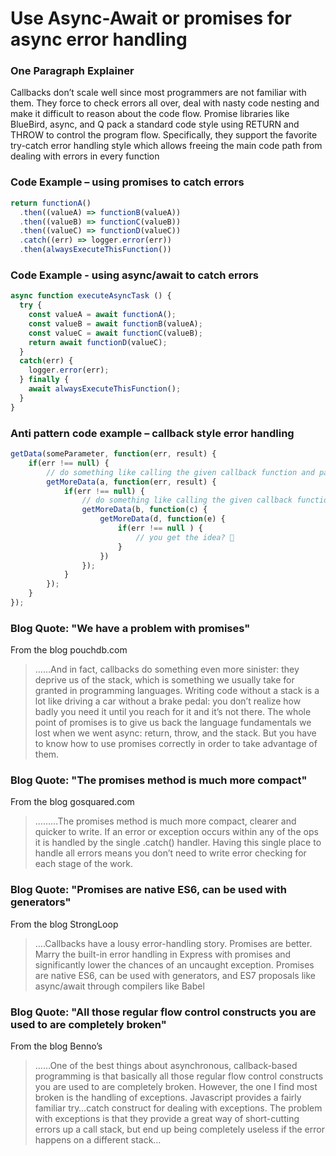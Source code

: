 # Use Async-Await or promises for async error handling

### One Paragraph Explainer

Callbacks don’t scale well since most programmers are not familiar with them. They force to check errors all over, deal with nasty code nesting and make it difficult to reason about the code flow. Promise libraries like BlueBird, async, and Q pack a standard code style using RETURN and THROW to control the program flow. Specifically, they support the favorite try-catch error handling style which allows freeing the main code path from dealing with errors in every function

### Code Example – using promises to catch errors

```javascript
return functionA()
  .then((valueA) => functionB(valueA))
  .then((valueB) => functionC(valueB))
  .then((valueC) => functionD(valueC))
  .catch((err) => logger.error(err))
  .then(alwaysExecuteThisFunction())
```

### Code Example - using async/await to catch errors

```javascript
async function executeAsyncTask () {
  try {
    const valueA = await functionA();
    const valueB = await functionB(valueA);
    const valueC = await functionC(valueB);
    return await functionD(valueC);
  }
  catch(err) {
    logger.error(err);
  } finally {
    await alwaysExecuteThisFunction();
  }
}
```

### Anti pattern code example – callback style error handling

```javascript
getData(someParameter, function(err, result) {
    if(err !== null) {
        // do something like calling the given callback function and pass the error
        getMoreData(a, function(err, result) {
            if(err !== null) {
                // do something like calling the given callback function and pass the error
                getMoreData(b, function(c) {
                    getMoreData(d, function(e) {
                        if(err !== null ) {
                            // you get the idea? 
                        }
                    })
                });
            }
        });
    }
});
```

### Blog Quote: "We have a problem with promises"

 From the blog pouchdb.com

 > ……And in fact, callbacks do something even more sinister: they deprive us of the stack, which is something we usually take for granted in programming languages. Writing code without a stack is a lot like driving a car without a brake pedal: you don’t realize how badly you need it until you reach for it and it’s not there. The whole point of promises is to give us back the language fundamentals we lost when we went async: return, throw, and the stack. But you have to know how to use promises correctly in order to take advantage of them.

### Blog Quote: "The promises method is much more compact"

 From the blog gosquared.com

 > ………The promises method is much more compact, clearer and quicker to write. If an error or exception occurs within any of the ops it is handled by the single .catch() handler. Having this single place to handle all errors means you don’t need to write error checking for each stage of the work.

### Blog Quote: "Promises are native ES6, can be used with generators"

 From the blog StrongLoop

 > ….Callbacks have a lousy error-handling story. Promises are better. Marry the built-in error handling in Express with promises and significantly lower the chances of an uncaught exception. Promises are native ES6, can be used with generators, and ES7 proposals like async/await through compilers like Babel

### Blog Quote: "All those regular flow control constructs you are used to are completely broken"

From the blog Benno’s

 > ……One of the best things about asynchronous, callback-based programming is that basically all those regular flow control constructs you are used to are completely broken. However, the one I find most broken is the handling of exceptions. Javascript provides a fairly familiar try…catch construct for dealing with exceptions. The problem with exceptions is that they provide a great way of short-cutting errors up a call stack, but end up being completely useless if the error happens on a different stack…
